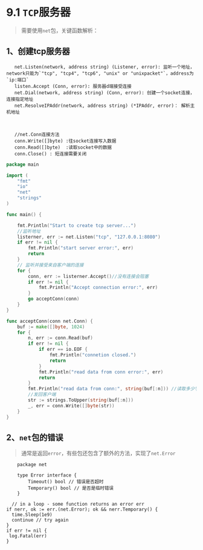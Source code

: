 # 9.1 `TCP`服务器
> 需要使用`net`包，关键函数解析：<br>

## 1、创建tcp服务器
       net.Listen(network, address string) (Listener, error): 监听一个地址，network只能为`"tcp", "tcp4", "tcp6", "unix" or "unixpacket"`，address为`ip:端口`
       listen.Accept (Conn, error): 服务器d端接受连接      
       net.Dial(network, address string) (Conn, error): 创建一个socket连接，连接指定地址
       net.ResolveIPAddr(network, address string) (*IPAddr, error)： 解析主机地址
      
       
       
       //net.Conn连接方法
       conn.Write([]byte) :往socket连接写入数据
       conn.Read([]byte)  :读取socket中的数据
       conn.Close() : 短连接需要关闭
```go
package main

import (
	"fmt"
	"io"
	"net"
	"strings"
)

func main() {

	fmt.Println("Start to create tcp server...")
	//监听地址
	listerner, err := net.Listen("tcp", "127.0.0.1:8080")
	if err != nil {
		fmt.Println("start server error:", err)
		return
	}
	// 监听并接受来自客户端的连接
	for {
		conn, err := listerner.Accept()//没有连接会阻塞
		if err != nil {
			fmt.Println("Accept connection error:", err)
		}
		go acceptConn(conn)
	}
}

func acceptConn(conn net.Conn) {
	buf := make([]byte, 1024)
	for {
		n, err := conn.Read(buf)
		if err != nil {
			if err == io.EOF {
				fmt.Println("connetion closed.")
				return
			}
			fmt.Println("read data from conn error:", err)
			return
		}
		fmt.Println("read data from conn:", string(buf[:n])) //读取多少字节则输出多少字节
		//发回客户端
		str := strings.ToUpper(string(buf[:n]))
		_, err = conn.Write([]byte(str))
	}
}

```    

## 2、`net`包的错误
> 通常是返回`error`，有些包还包含了额外的方法，实现了`net.Error`
  
        package net
        
        type Error interface {
        	Timeout() bool // 错误是否超时
        	Temporary() bool // 是否是临时错误
        }
 
      // in a loop - some function returns an error err
    if nerr, ok := err.(net.Error); ok && nerr.Temporary() {
   	  time.Sleep(1e9)
   	  continue // try again
    }
    if err != nil {
   	 log.Fatal(err)
    }    